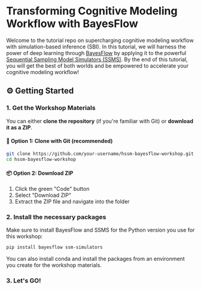 # Transforming Cognitive Modeling Workflow with BayesFlow

Welcome to the tutorial repo on supercharging cognitive modeling workflow with simulation-based inference (SBI). In this tutorial, we will harness the power of deep learning through [BayesFlow](\https://bayesflow.org) by applying it to the powerful [Sequential Sampling Model Simulators (SSMS)](https://lnccbrown.github.io/ssm-simulators/api/ssms/). By the end of this tutorial, you will get the best of both worlds and be empowered to accelerate your cognitive modeling workflow!

## ⚙️ Getting Started

### 1. Get the Workshop Materials

You can either **clone the repository** (if you're familiar with Git) or **download it as a ZIP**.

#### 🔧 Option 1: Clone with Git (recommended)

```bash
git clone https://github.com/your-username/hssm-bayesflow-workshop.git
cd hssm-bayesflow-workshop
```

#### 📦 Option 2: Download ZIP
1. Click the green "Code" button
2. Select "Download ZIP"
3. Extract the ZIP file and navigate into the folder

### 2. Install the necessary packages

Make sure to install BayesFlow and SSMS for the Python version you use for this workshop:

```bash
pip install bayesflow ssm-simulators
```

You can also install conda and install the packages from an environment you create for the workshop materials.

### 3. Let's GO!

